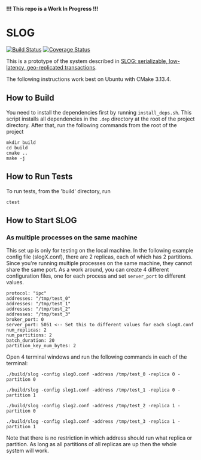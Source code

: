 **!!! This repo is a Work In Progress !!!**

# SLOG

[![Build Status](https://travis-ci.org/ctring/SLOG.svg?branch=master)](https://travis-ci.org/ctring/SLOG) [![Coverage Status](https://coveralls.io/repos/github/ctring/SLOG/badge.svg?branch=master)](https://coveralls.io/github/ctring/SLOG?branch=master)

This is a prototype of the system described in [SLOG: serializable, low-latency, geo-replicated transactions](http://www.vldb.org/pvldb/vol12/p1747-ren.pdf).

The following instructions work best on Ubuntu with CMake 3.13.4.

## How to Build

You need to install the dependencies first by running `install_deps.sh`. This script installs all dependencies in the 
`.dep` directory at the root of the project directory. After that, run the following commands from the root of the 
project

```
mkdir build
cd build
cmake ..
make -j
```

## How to Run Tests 
To run tests, from the 'build' directory, run
```
ctest
```

## How to Start SLOG

### As multiple processes on the same machine

This set up is only for testing on the local machine. In the following example config file (slogX.conf), there are 2 
replicas, each of which has 2 partitions. Since you're running multiple processes on the same machine, they cannot share the same port. As a work around, you can create 4 different configuration files, one for each process and set `server_port` to different values.

```
protocol: "ipc"
addresses: "/tmp/test_0"
addresses: "/tmp/test_1"
addresses: "/tmp/test_2"
addresses: "/tmp/test_3"
broker_port: 0
server_port: 5051 <-- Set this to different values for each slogX.conf
num_replicas: 2
num_partitions: 2
batch_duration: 20
partition_key_num_bytes: 2
```

Open 4 terminal windows and run the following commands in each of the terminal:
```
./build/slog -config slog0.conf -address /tmp/test_0 -replica 0 -partition 0
```
```
./build/slog -config slog1.conf -address /tmp/test_1 -replica 0 -partition 1
```
```
./build/slog -config slog2.conf -address /tmp/test_2 -replica 1 -partition 0
```
```
./build/slog -config slog3.conf -address /tmp/test_3 -replica 1 -partition 1
```

Note that there is no restriction in which address should run what replica or partition. As long as all partitions of
all replicas are up then the whole system will work.
